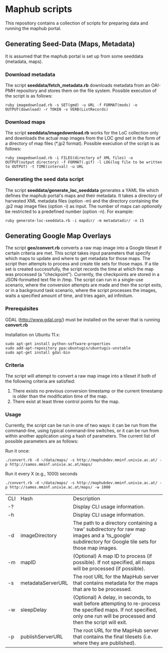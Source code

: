 # Maphub scripts

This repository contains a collection of scripts for preparing data and running the maphub portal.

## Generating Seed-Data (Maps, Metadata)

It is assumed that the maphub portal is set up from some seeddata (metadata, maps).

### Download metadata

The script __seeddata/fetch_metadata.rb__ downloads metadata from an OAI-PMH repository and stores them on the file system. Possible execution of the script is as follows:

    ruby imagedownload.rb -s SET(gmd) -u URL -f FORMAT(mods) -o OUTPUT(download) -r TOKEN -v VERB(ListRecords) 

### Download maps

The script __seeddata/imagedownload.rb__ works for the LoC collection only and downloads the actual map images from the LOC gmd set in the form of a directory of map files (*.jp2 format). Possible execution of the script is as follows:

    ruby imagedownload.rb -i FILES(directory of XML files) -o OUTPUT(output directory) -f FORMAT(.gif) -l LOG(log file to be written to OUTPUT) -t TIME(interval) -u URL


### Generating the seed data script

The script __seeddata/generate_loc_seeddata__ generates a YAML file which defines the maphub portal's maps and their metadata. It takes a directory of harvested XML metadata files (option -m) and the directory containing the .jp2 map image files (option -i) as input. The number of maps can *optionally* be restricted to a predefined number (option -n). For example:

    ruby generate-loc-seeddata.rb -i mapdir/ -m metadatadir/ -n 15


## Generating Google Map Overlays

The script __geo/convert.rb__ converts a raw map image into a Google tileset if certain criteria are met. This script takes input parameters that specify which maps to update and where to get metadata for those maps. The script then attempts to process and create tile sets for those maps. If a tile set is created successfully, the script records the time at which the map was processed (a "checkpoint"). Currently, the checkpoints are stored in a JSON-formatted text file in /tmp. The script can run in a single-use scenario, where the conversion attempts are made and then the script exits, or in a background task scenario, where the script processes the images, waits a specified amount of time, and tries again, ad infinitum.

### Prerequisites

GDAL (http://www.gdal.org/) must be installed on the server that is running __convert.rb__

Installation on Ubuntu 11.x:

    sudo apt-get install python-software-properties
    sudo add-apt-repository ppa:ubuntugis/ubuntugis-unstable
    sudo apt-get install gdal-bin

### Criteria
The script will attempt to convert a raw map image into a tileset if both of the following criteria are satisfied:

1. There exists no previous conversion timestamp or the current timestamp is older than the modification time of the map.
2. There exist at least three control points for the map.

### Usage

Currently, the script can be run in one of two ways: it can be run from the command-line, using typical command-line switches, or it can be run from within another application using a hash of parameters. The current list of possible parameters are as follows:

Run it once:

    ./convert.rb -d ~/data/maps/ -s http://maphubdev.mminf.univie.ac.at/ -p http://samos.mminf.univie.ac.at/maps/
    
Run it every X (e.g., 1000) seconds

    ./convert.rb -d ~/data/maps/ -s http://maphubdev.mminf.univie.ac.at/ -p http://samos.mminf.univie.ac.at/maps/ -w 1000

<table>
	<tr>
		<td>CLI</td>
		<td>Hash</td>
		<td>Description</td>
	</tr>
	<tr>
		<td>-?</td>
		<td></td>
		<td>Display CLI usage information.</td>
	</tr>
	<tr>
		<td>-h</td>
		<td></td>
		<td>Display CLI usage information.</td>
	</tr>
	<tr>
		<td>-d</td>
		<td>imageDirectory</td>
		<td>The path to a directory containing a 'raw' subdirectory for raw map images and a 'ts_google' subdirectory for Google tile sets for those map images.</td>
	</tr>
	<tr>
		<td>-m</td>
		<td>mapID</td>
		<td>(Optional) A map ID to process (if possible). If not specified, all maps will be processed (if possible).</td>
	</tr>
	<tr>
		<td>-s</td>
		<td>metadataServerURL</td>
		<td>The root URL for the MapHub server that contains metadata for the maps that are to be processed.</td>
	</tr>
	<tr>
		<td>-w</td>
		<td>sleepDelay</td>
		<td>(Optional) A delay, in seconds, to wait before attempting to re-process the specified maps. If not specified, only one run will be processed and then the script will exit.</td>
	</tr>
	<tr>
		<td>-p</td>
		<td>publishServerURL</td>
		<td>The root URL for the MapHub server that contains the final tilesets (i.e. where they are published).</td>
	</tr>
</table>